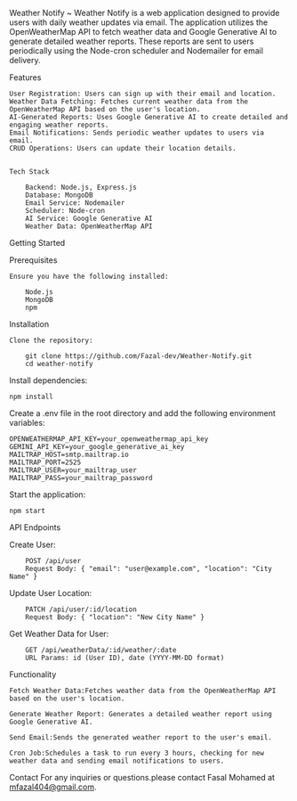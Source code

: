 Weather Notify
~
Weather Notify is a web application designed to provide users with daily weather updates via email. The application utilizes the OpenWeatherMap API to fetch weather data and Google Generative AI to generate detailed weather reports. These reports are sent to users periodically using the Node-cron scheduler and Nodemailer for email delivery.

Features

    User Registration: Users can sign up with their email and location.
    Weather Data Fetching: Fetches current weather data from the OpenWeatherMap API based on the user's location.
    AI-Generated Reports: Uses Google Generative AI to create detailed and engaging weather reports.
    Email Notifications: Sends periodic weather updates to users via email.
    CRUD Operations: Users can update their location details.


    Tech Stack

        Backend: Node.js, Express.js
        Database: MongoDB
        Email Service: Nodemailer
        Scheduler: Node-cron
        AI Service: Google Generative AI
        Weather Data: OpenWeatherMap API

Getting Started

Prerequisites

    Ensure you have the following installed:

        Node.js
        MongoDB
        npm

Installation

    Clone the repository:

        git clone https://github.com/Fazal-dev/Weather-Notify.git
        cd weather-notify

Install dependencies:

    npm install

Create a .env file in the root directory and add the following environment variables:

    OPENWEATHERMAP_API_KEY=your_openweathermap_api_key
    GEMINI_API_KEY=your_google_generative_ai_key
    MAILTRAP_HOST=smtp.mailtrap.io
    MAILTRAP_PORT=2525
    MAILTRAP_USER=your_mailtrap_user
    MAILTRAP_PASS=your_mailtrap_password

Start the application:

    npm start

API Endpoints

Create User:

        POST /api/user
        Request Body: { "email": "user@example.com", "location": "City Name" }

Update User Location:

        PATCH /api/user/:id/location
        Request Body: { "location": "New City Name" }

Get Weather Data for User:

        GET /api/weatherData/:id/weather/:date
        URL Params: id (User ID), date (YYYY-MM-DD format)

Functionality

    Fetch Weather Data:Fetches weather data from the OpenWeatherMap API based on the user's location.

    Generate Weather Report: Generates a detailed weather report using Google Generative AI.

    Send Email:Sends the generated weather report to the user's email.

    Cron Job:Schedules a task to run every 3 hours, checking for new weather data and sending email notifications to users.

Contact
For any inquiries or questions.please contact Fasal Mohamed at mfazal404@gmail.com.
